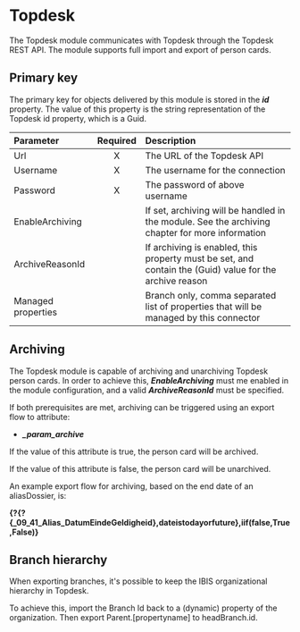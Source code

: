 # Topdesk

The Topdesk module communicates with Topdesk through the Topdesk REST
API. The module supports full import and export of person cards.

## Primary key

The primary key for objects delivered by this module is stored in the
***id*** property. The value of this property is the string
representation of the Topdesk id property, which is a Guid.

|      Parameter     | Required |                                               Description                                               |
|:------------------|:--------:|:-------------------------------------------------------------------------------------------------------|
|         Url        |     X    |                                        The URL of the Topdesk API                                       |
|      Username      |     X    |                                     The username for the connection                                     |
|      Password      |     X    |                                      The password of above username                                     |
|   EnableArchiving  |          |     If set, archiving will be handled in the module. See the archiving chapter for more information     |
|   ArchiveReasonId  |          | If archiving is enabled, this property must be set, and contain the (Guid) value for the archive reason |
| Managed properties |          |          Branch only, comma separated list of properties that will be managed by this connector         |

## Archiving

The Topdesk module is capable of archiving and unarchiving Topdesk
person cards. In order to achieve this, ***EnableArchiving*** must me
enabled in the module configuration, and a valid ***ArchiveReasonId***
must be specified.

If both prerequisites are met, archiving can be triggered using an
export flow to attribute:

-   ***\_param\_archive***

If the value of this attribute is true, the person card will be
archived.

If the value of this attribute is false, the person card will be
unarchived.

An example export flow for archiving, based on the end date of an
aliasDossier, is:

**{?{?{\_09\_41\_Alias\_DatumEindeGeldigheid},dateistodayorfuture},iif(false,True,False)}**

## Branch hierarchy

When exporting branches, it's possible to keep the IBIS organizational
hierarchy in Topdesk.

To achieve this, import the Branch Id back to a (dynamic) property of
the organization. Then export Parent.\[propertyname\] to headBranch.id.
